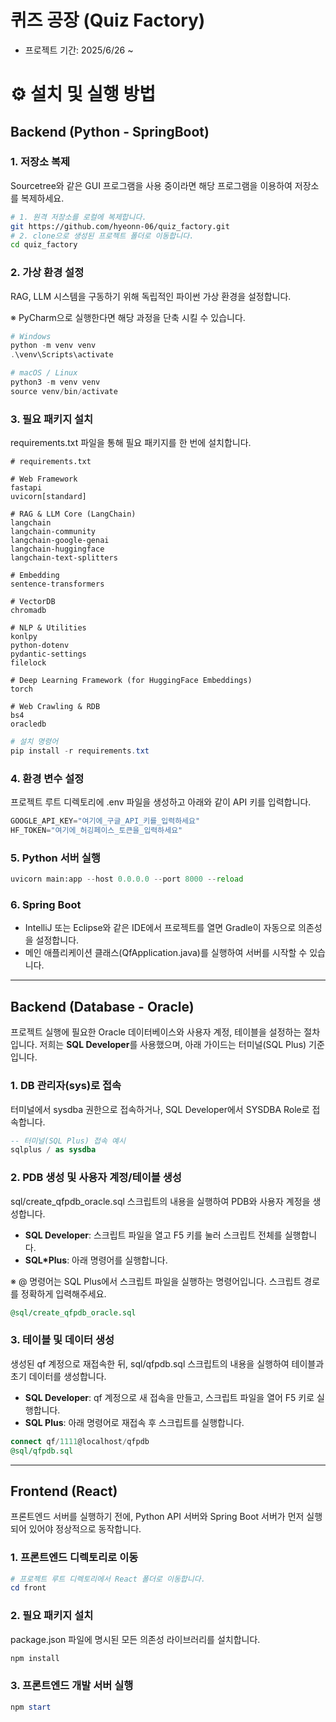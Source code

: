 # 퀴즈 공장 (Quiz Factory)
- 프로젝트 기간: 2025/6/26 ~ 

# **⚙️** 설치 및 실행 방법

## Backend (Python - SpringBoot)

### 1. 저장소 복제

Sourcetree와 같은 GUI 프로그램을 사용 중이라면 해당 프로그램을 이용하여 저장소를 복제하세요.

```bash
# 1. 원격 저장소를 로컬에 복제합니다.
git https://github.com/hyeonn-06/quiz_factory.git
# 2. clone으로 생성된 프로젝트 폴더로 이동합니다.
cd quiz_factory
```

### 2. 가상 환경 설정

RAG, LLM 시스템을 구동하기 위해 독립적인 파이썬 가상 환경을 설정합니다.

※ PyCharm으로 실행한다면 해당 과정을 단축 시킬 수 있습니다.

```powershell
# Windows
python -m venv venv
.\venv\Scripts\activate

# macOS / Linux
python3 -m venv venv
source venv/bin/activate
```

### 3. 필요 패키지 설치

requirements.txt 파일을 통해 필요 패키지를 한 번에 설치합니다.

```
# requirements.txt

# Web Framework
fastapi
uvicorn[standard]

# RAG & LLM Core (LangChain)
langchain
langchain-community
langchain-google-genai
langchain-huggingface
langchain-text-splitters

# Embedding
sentence-transformers

# VectorDB
chromadb

# NLP & Utilities
konlpy
python-dotenv
pydantic-settings
filelock

# Deep Learning Framework (for HuggingFace Embeddings)
torch

# Web Crawling & RDB
bs4
oracledb
```

```powershell
# 설치 명령어
pip install -r requirements.txt
```

### 4. 환경 변수 설정

프로젝트 루트 디렉토리에 .env 파일을 생성하고 아래와 같이 API 키를 입력합니다.

```python
GOOGLE_API_KEY="여기에_구글_API_키를_입력하세요"
HF_TOKEN="여기에_허깅페이스_토큰을_입력하세요"
```

### 5. Python 서버 실행

```python
uvicorn main:app --host 0.0.0.0 --port 8000 --reload
```

### 6. Spring Boot

- IntelliJ 또는 Eclipse와 같은 IDE에서 프로젝트를 열면 Gradle이 자동으로 의존성을 설정합니다.
- 메인 애플리케이션 클래스(QfApplication.java)를 실행하여 서버를 시작할 수 있습니다.

---

## Backend (Database - Oracle)

프로젝트 실행에 필요한 Oracle 데이터베이스와 사용자 계정, 테이블을 설정하는 절차입니다.
저희는 **SQL Developer**를  사용했으며, 아래 가이드는 터미널(SQL Plus) 기준입니다.

### **1. DB 관리자(sys)로 접속**

터미널에서 sysdba 권한으로 접속하거나, SQL Developer에서 SYSDBA Role로 접속합니다.

```sql
-- 터미널(SQL Plus) 접속 예시
sqlplus / as sysdba
```

### **2. PDB 생성 및 사용자 계정/테이블 생성**

sql/create_qfpdb_oracle.sql 스크립트의 내용을 실행하여 PDB와 사용자 계정을 생성합니다.

- **SQL Developer**: 스크립트 파일을 열고 F5 키를 눌러 스크립트 전체를 실행합니다.
- **SQL*Plus**: 아래 명령어를 실행합니다.

※ @ 명령어는 SQL Plus에서 스크립트 파일을 실행하는 명령어입니다. 스크립트 경로를 정확하게 입력해주세요.

```sql
@sql/create_qfpdb_oracle.sql
```

### **3. 테이블 및 데이터 생성**

생성된 qf 계정으로 재접속한 뒤, sql/qfpdb.sql 스크립트의 내용을 실행하여 테이블과 초기 데이터를 생성합니다.

- **SQL Developer**: qf 계정으로 새 접속을 만들고, 스크립트 파일을 열어 F5 키로 실행합니다.
- **SQL Plus**: 아래 명령어로 재접속 후 스크립트를 실행합니다.

```sql
connect qf/1111@localhost/qfpdb
@sql/qfpdb.sql
```

---

## **Frontend (React)**

프론트엔드 서버를 실행하기 전에, Python API 서버와 Spring Boot 서버가 먼저 실행되어 있어야 정상적으로 동작합니다.

### 1. 프론트엔드 디렉토리로 이동

```powershell
# 프로젝트 루트 디렉토리에서 React 폴더로 이동합니다.
cd front
```

### 2. 필요 패키지 설치

package.json 파일에 명시된 모든 의존성 라이브러리를 설치합니다.

```powershell
npm install
```

### 3. 프론트엔드 개발 서버 실행

```powershell
npm start
```
